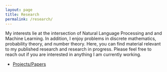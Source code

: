 ```yaml
---
layout: page
title: Research
permalink: /research/
---
```


My interests lie at the intersection of  Natural Language Processing and and Machine Learning. In addition, I enjoy problems in discrete mathematics, probability theory, and number theory. Here, you can find material relevant to my published research and research in progress. Please feel free to reach out if you are interested in anything I am currently working.

-   [Projects/Papers](/research/projects/)


